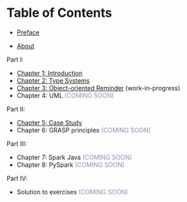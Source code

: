 # Table of Contents

* [Preface](/grasp-principles/preface/)

* [About](/grasp-principles/about/)

Part I:

* [Chapter 1: Introduction](/grasp-principles/introduction/)
* [Chapter 2: Type Systems](/grasp-principles/type-systems/)
* [Chapter 3: Object-oriented Reminder](/grasp-principles/recap/) (work-in-progress)
* Chapter 4: UML <span style="color: #9d85b5">(COMING SOON)</span>

Part II:

* [Chapter 5: Case Study](/grasp-principles/case-study/)
* Chapter 6: GRASP principles <span style="color: #9d85b5">(COMING SOON)</span>

Part III:

* Chapter 7: Spark Java <span style="color: #9d85b5">(COMING SOON)</span>
* Chapter 8: PySpark <span style="color: #9d85b5">(COMING SOON)</span>

Part IV:

* Solution to exercises <span style="color: #9d85b5">(COMING SOON)</span>
